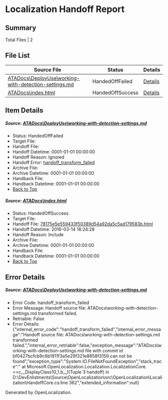 # <a name='report-top'></a> Localization Handoff Report

## Summary
 Total Files | 2

## File List
 Source File | Status | Details 
 ----------- | ------ | ------- 
 [ATADocs\DeployUse\working-with-detection-settings.md](https://github.com/Microsoft/ATADocs-pr/blob/3e82f207fdda7569258944c86cbb41e9616cf57c/ATADocs/DeployUse/working-with-detection-settings.md) | HandedOffFailed | [Details](#48da69f3fb8edd5bb2d55052f63560940f94367947)
 [ATADocs\index.html](https://github.com/Microsoft/ATADocs-pr/blob/3e82f207fdda7569258944c86cbb41e9616cf57c/ATADocs/index.html) | HandedOffSuccess | [Details](#78175e5e559433f50389d54a92da5c5ad179583b124)

## Item Details
##### <a name='48da69f3fb8edd5bb2d55052f63560940f94367947'></a> Source: [ATADocs\DeployUse\working-with-detection-settings.md](https://github.com/Microsoft/ATADocs-pr/blob/3e82f207fdda7569258944c86cbb41e9616cf57c/ATADocs/DeployUse/working-with-detection-settings.md)
* Status: HandedOffFailed
* Target File: 
* Handoff File: 
* Handoff Datetime: 0001-01-01 00:00:00
* Handoff Reason: Ignored
* Handoff Error: [handoff_transform_failed](#48da69f3fb8edd5bb2d55052f63560940f94367947handoff_transform_failed)
* Archive File: 
* Archive Datetime: 0001-01-01 00:00:00
* Handback File: 
* Handback Datetime: 0001-01-01 00:00:00
* [Back to Top](#report-top)

##### <a name='78175e5e559433f50389d54a92da5c5ad179583b124'></a> Source: [ATADocs\index.html](https://github.com/Microsoft/ATADocs-pr/blob/3e82f207fdda7569258944c86cbb41e9616cf57c/ATADocs/index.html)
* Status: HandedOffSuccess
* Target File: 
* Handoff File: [78175e5e559433f50389d54a92da5c5ad179583b.html](https://github.com/Microsoft/EM.handoff/blob/f071731da7f959f2ca9c87117c6c5de248cb3e49/ol-handoff/Microsoft/ATADocs-pr.ru-ru/master/78175e5e559433f50389d54a92da5c5ad179583b.html)
* Handoff Datetime: 2016-03-14 18:24:28
* Handoff Reason: Include
* Archive File: 
* Archive Datetime: 0001-01-01 00:00:00
* Handback File: 
* Handback Datetime: 0001-01-01 00:00:00
* [Back to Top](#report-top)


## Error Details
##### <a name='48da69f3fb8edd5bb2d55052f63560940f94367947handoff_transform_failed'></a> Source: [ATADocs\DeployUse\working-with-detection-settings.md](#48da69f3fb8edd5bb2d55052f63560940f94367947)
* Error Code: handoff_transform_failed
* Error Message: Handoff source file: ATADocs\working-with-detection-settings.md transformed failed.
* Retriable: False
* Error Details: {"internal_error_code":"handoff_transform_failed","internal_error_message":"Handoff source file: ATADocs\\working-with-detection-settings.md transformed failed.","internal_error_retriable":false,"exception_message":"ATADocs\\working-with-detection-settings.md file with commit id bf0427bcfcb9c6b1911f3a5e29f321e8858f3159 can not be found","exception_type":"System.IO.FileNotFoundException","stack_trace":"   at Microsoft.OpenLocalization.Localization.LocalizationCore.<>c__DisplayClass10_1.<GetHandoffFiles>b__1(Tuple`3 handoff) in D:\\DevEnlistments\\Source\\OpenLocalization\\src\\OpenLocalization\\Localization\\HandoffCore.cs:line 362","extended_information":null}


Generated by OpenLocalization.
